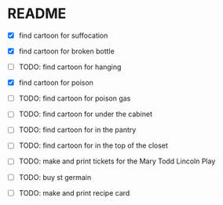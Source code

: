 # README

- [x]  find cartoon for suffocation
- [x]  find cartoon for broken bottle
- [ ] TODO:  find cartoon for hanging
- [x] find cartoon for poison
- [ ] TODO:  find cartoon for poison gas

- [ ] TODO:  find cartoon for under the cabinet
- [ ] TODO:  find cartoon for in the pantry
- [ ] TODO:  find cartoon for in the top of the closet

- [ ] TODO:  make and print tickets for the Mary Todd Lincoln Play
- [ ] TODO:  buy st germain
- [ ] TODO:  make and print recipe card
